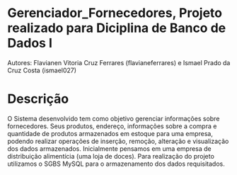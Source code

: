 # Gerenciador_Fornecedores, Projeto realizado para Diciplina de Banco de Dados I

Autores: Flavianen Vitoria Cruz Ferrares (flavianeferrares) e Ismael Prado da Cruz Costa (ismael027)

# Descrição
O Sistema desenvolvido tem como objetivo gerenciar informações sobre fornecedores. Seus produtos, endereço, informações sobre a compra e quantidade de produtos armazenados em estoque para uma empresa, podendo realizar operações de inserção, remoção, alteração e visualização dos dados armazenados.
Inicialmente pensamos em uma empresa de distribuição alimentícia (uma loja de doces).
Para realização do projeto utilizamos o SGBS MySQL para o armazenamento dos dados requisitados. 
